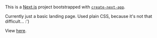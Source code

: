 This is a [Next.js](https://nextjs.org) project bootstrapped with [`create-next-app`](https://nextjs.org/docs/app/api-reference/cli/create-next-app).

Currently just a basic landing page.
Used plain CSS, because it's not that difficult... :')

View [here](https://ctrlaltpat.com).